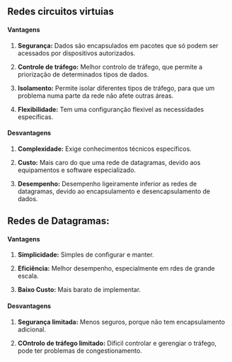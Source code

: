 

## Redes circuitos virtuias
#### Vantagens

1. **Segurança:** Dados são encapsulados em pacotes que só podem ser acessados por dispositivos autorizados.

2. **Controle de tráfego:** Melhor controlo de tráfego, que permite a priorização de determinados tipos de dados.

3. **Isolamento:** Permite isolar diferentes tipos de tráfego, para que um problema numa parte da rede não afete outras áreas.

4. **Flexibilidade:** Tem uma configuranção flexivel as necessidades específicas.

#### Desvantagens

1. **Complexidade:** Exige conhecimentos técnicos específicos.

2. **Custo:** Mais caro do que uma rede de datagramas, devido aos equipamentos e software especializado.

3. **Desempenho:** Desempenho ligeiramente inferior as redes de datagramas, devido ao encapsulamento e desencapsulamento de dados.

## Redes de Datagramas:
#### Vantagens

1. **Simplicidade:** Simples de configurar e manter.

2. **Eficiência:** Melhor desempenho, especialmente em rdes de grande escala.

3. **Baixo Custo:** Mais barato de implementar.

#### Desvantagens

1. **Segurança limitada:** Menos seguros, porque não tem encapsulamento adicional.

2. **COntrolo de tráfego limitado:** Dificil controlar e gerengiar o tráfego, pode ter problemas de congestionamento. 